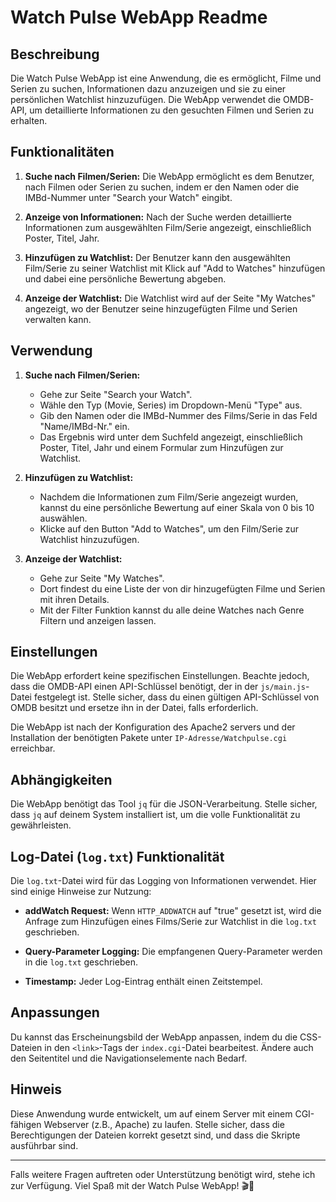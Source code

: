 # Watch Pulse WebApp Readme

## Beschreibung

Die Watch Pulse WebApp ist eine Anwendung, die es ermöglicht, Filme und Serien zu suchen, Informationen dazu anzuzeigen und sie zu einer persönlichen Watchlist hinzuzufügen. Die WebApp verwendet die OMDB-API, um detaillierte Informationen zu den gesuchten Filmen und Serien zu erhalten.

## Funktionalitäten

1. **Suche nach Filmen/Serien:** Die WebApp ermöglicht es dem Benutzer, nach Filmen oder Serien zu suchen, indem er den Namen oder die IMBd-Nummer  unter "Search your Watch" eingibt.

2. **Anzeige von Informationen:** Nach der Suche werden detaillierte Informationen zum ausgewählten Film/Serie angezeigt, einschließlich Poster, Titel, Jahr.

3. **Hinzufügen zu Watchlist:** Der Benutzer kann den ausgewählten Film/Serie zu seiner Watchlist mit Klick auf "Add to Watches" hinzufügen und dabei eine persönliche Bewertung abgeben.

4. **Anzeige der Watchlist:** Die Watchlist wird auf der Seite "My Watches" angezeigt, wo der Benutzer seine hinzugefügten Filme und Serien verwalten kann.

## Verwendung

1. **Suche nach Filmen/Serien:**
   - Gehe zur Seite "Search your Watch".
   - Wähle den Typ (Movie, Series) im Dropdown-Menü "Type" aus.
   - Gib den Namen oder die IMBd-Nummer des Films/Serie in das Feld "Name/IMBd-Nr." ein.
   - Das Ergebnis wird unter dem Suchfeld angezeigt, einschließlich Poster, Titel, Jahr und einem Formular zum Hinzufügen zur Watchlist.

2. **Hinzufügen zu Watchlist:**
   - Nachdem die Informationen zum Film/Serie angezeigt wurden, kannst du eine persönliche Bewertung auf einer Skala von 0 bis 10 auswählen.
   - Klicke auf den Button "Add to Watches", um den Film/Serie zur Watchlist hinzuzufügen.

3. **Anzeige der Watchlist:**
   - Gehe zur Seite "My Watches".
   - Dort findest du eine Liste der von dir hinzugefügten Filme und Serien mit ihren Details.
   - Mit der Filter Funktion kannst du alle deine Watches nach Genre Filtern und anzeigen lassen.

## Einstellungen

Die WebApp erfordert keine spezifischen Einstellungen. Beachte jedoch, dass die OMDB-API einen API-Schlüssel benötigt, der in der `js/main.js`-Datei festgelegt ist. Stelle sicher, dass du einen gültigen API-Schlüssel von OMDB besitzt und ersetze ihn in der Datei, falls erforderlich.

Die WebApp ist nach der Konfiguration des Apache2 servers und der Installation der benötigten Pakete unter `IP-Adresse/Watchpulse.cgi` erreichbar.

## Abhängigkeiten

Die WebApp benötigt das Tool `jq` für die JSON-Verarbeitung. Stelle sicher, dass `jq` auf deinem System installiert ist, um die volle Funktionalität zu gewährleisten.

## Log-Datei (`log.txt`) Funktionalität

Die `log.txt`-Datei wird für das Logging von Informationen verwendet. Hier sind einige Hinweise zur Nutzung:

- **addWatch Request:** Wenn `HTTP_ADDWATCH` auf "true" gesetzt ist, wird die Anfrage zum Hinzufügen eines Films/Serie zur Watchlist in die `log.txt` geschrieben.
  
- **Query-Parameter Logging:** Die empfangenen Query-Parameter werden in die `log.txt` geschrieben.

- **Timestamp:** Jeder Log-Eintrag enthält einen Zeitstempel.

## Anpassungen

Du kannst das Erscheinungsbild der WebApp anpassen, indem du die CSS-Dateien in den `<link>`-Tags der `index.cgi`-Datei bearbeitest. Ändere auch den Seitentitel und die Navigationselemente nach Bedarf.

## Hinweis

Diese Anwendung wurde entwickelt, um auf einem Server mit einem CGI-fähigen Webserver (z.B., Apache) zu laufen. Stelle sicher, dass die Berechtigungen der Dateien korrekt gesetzt sind, und dass die Skripte ausführbar sind.

---

Falls weitere Fragen auftreten oder Unterstützung benötigt wird, stehe ich zur Verfügung. Viel Spaß mit der Watch Pulse WebApp! 🎬🍿
